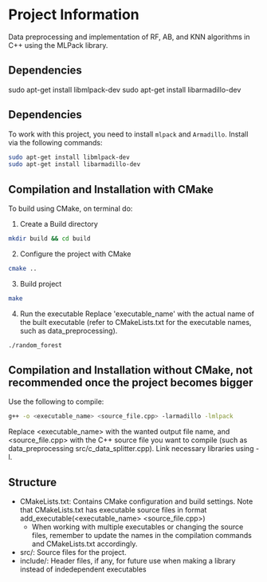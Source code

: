 # Project Information
Data preprocessing and implementation of RF, AB, and KNN algorithms in C++ using the MLPack library.


## Dependencies
sudo apt-get install libmlpack-dev
sudo apt-get install libarmadillo-dev

## Dependencies
To work with this project, you need to install `mlpack` and `Armadillo`. Install via the following commands:

```bash
sudo apt-get install libmlpack-dev
sudo apt-get install libarmadillo-dev
```
## Compilation and Installation with CMake
To build using CMake, on terminal do:
1. Create a Build directory 
```bash
mkdir build && cd build
```

2. Configure the project with CMake
```bash
cmake .. 
```

3. Build project
```bash
make
```

4. Run the executable
Replace 'executable_name' with the actual name of the built executable (refer to CMakeLists.txt for the executable names, such as data_preprocessing).
```bash
./random_forest
```


## Compilation and Installation without CMake, not recommended once the project becomes bigger
Use the following to compile:
```bash
g++ -o <executable_name> <source_file.cpp> -larmadillo -lmlpack
```

Replace <executable_name> with the wanted output file name, and <source_file.cpp> with the C++ source file you want to compile (such as data_preprocessing src/c_data_splitter.cpp). Link necessary libraries using -l.

## Structure
* CMakeLists.txt: Contains CMake configuration and build settings. Note that CMakeLists.txt has executable source files in format add_executable(<executable_name> <source_file.cpp>)
    * When working with multiple executables or changing the source files, remember to update the names in the compilation commands and CMakeLists.txt accordingly.
* src/: Source files for the project.
* include/: Header files, if any, for future use when making a library instead of indedependent executables

